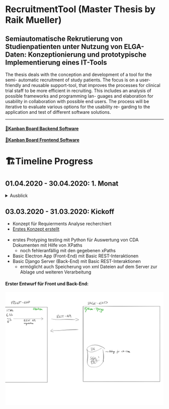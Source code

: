 # RecruitmentTool (Master Thesis by Raik Mueller) 
## Semiautomatische Rekrutierung von Studienpatienten unter Nutzung von ELGA-Daten: Konzeptionierung und prototypische Implementierung eines IT-Tools

The thesis deals with the conception and development of a tool for the semi- automatic recruitment of study patients. The focus is on a user-friendly and reusable support-tool, that improves the processes for clinical trial staff to be more efficient in recruiting.
This includes an analysis of possible frameworks and programming lan- guages and elaboration for usability in collaboration with possible end users. The process will be iterative to evaluate various options for the usability re- garding to the application and test of different software solutions.



---
#### [🎯Kanban Board Backend Software](https://github.com/raikm/RecruitmentTool/projects/2)

#### [🎯Kanban Board Frontend Software](https://github.com/raikm/RecruitmentTool/projects/3)

# 🏗Timeline Progress

## 01.04.2020 - 30.04.2020: 1. Monat
<details><summary>Ausblick</summary>
<p>
- neue xPaths erstellt für weitere Test mit Hilfe der ArtDecor-Erweiterung
- Verbesserung der Robustheit bei der xPath Auswertung
</p>
</details>



## 03.03.2020 - 31.03.2020: Kickoff
- Konzept für Requierments Analyse recherchiert
- [Erstes Konzept erstellt](https://www.notion.so/Konzept-a88d0a9f79ec4122bc6533d7d3cdb702)
<br/><br/>
- erstes Protyping testing mit Python für Auswertung von CDA Dokumenten mit Hilfe von XPaths
    - noch fehleranfällig mit den gegebenen xPaths
- Basic Electron App (Front-End) mit Basic REST-Interaktionen
- Basic Django Server (Back-End) mit Basic REST-Interaktionen
    - ermöglicht auch Speicherung von xml Dateien auf dem Server zur Ablage und weiteren Verarbeitung

#### Erster Entwurf für Front und Back-End:
![](images_readme/Untitled-6.jpg)

